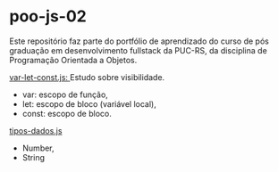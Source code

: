 # poo-js-02
 Este repositório faz parte do portfólio de aprendizado do curso de pós graduação em desenvolvimento fullstack da PUC-RS, da disciplina de Programação Orientada a Objetos.

 <p>
 <a href="var-let-const.js">var-let-const.js: </a> Estudo sobre visibilidade. 
 <ul>
 <li>var: escopo de função,</li>
 <li>let: escopo de bloco (variável local),</li>
 <li>const: escopo de bloco.</li>
</ul>
<p>
<a href="tipos-dados.js">tipos-dados.js</a>
 <ul>
 <li>Number,</li>
 <li>String</li> 
</ul>